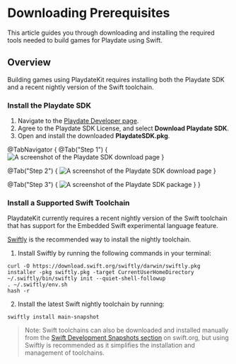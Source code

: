 # Downloading Prerequisites

This article guides you through downloading and installing the required tools needed to build games for Playdate using Swift.

## Overview

Building games using PlaydateKit requires installing both the Playdate SDK and a recent nightly version of the Swift toolchain.

### Install the Playdate SDK

1. Navigate to the [Playdate Developer page](https://play.date/dev/).
2. Agree to the Playdate SDK License, and select **Download Playdate SDK**.
3. Open and install the downloaded **PlaydateSDK.pkg**.

@TabNavigator {
   @Tab("Step 1") {
      ![A screenshot of the Playdate SDK download page](Playdate-SDK)
   }

   @Tab("Step 2") {
       ![A screenshot of the Playdate SDK download page](Playdate-SDK-Download)
   }

   @Tab("Step 3") {
       ![A screenshot of the Playdate SDK package](Playdate-SDK-Finder)
   }
}

### Install a Supported Swift Toolchain

PlaydateKit currently requires a recent nightly version of the Swift toolchain that has support for the Embedded Swift experimental language feature.

[Swiftly](https://www.swift.org/swiftly/documentation/swiftlydocs) is the recommended way to install the nightly toolchain.

1. Install Swiftly by running the following commands in your terminal:

```console
curl -O https://download.swift.org/swiftly/darwin/swiftly.pkg
installer -pkg swiftly.pkg -target CurrentUserHomeDirectory
~/.swiftly/bin/swiftly init --quiet-shell-followup
. ~/.swiftly/env.sh
hash -r
```

2. Install the latest Swift nightly toolchain by running:

```console
swiftly install main-snapshot
```

> Note: Swift toolchains can also be downloaded and installed manually from the [Swift Development Snapshots section](https://www.swift.org/install/macos/#development-snapshots) on swift.org, but using Swiftly is recommended as it simplifies the installation and management of toolchains.
